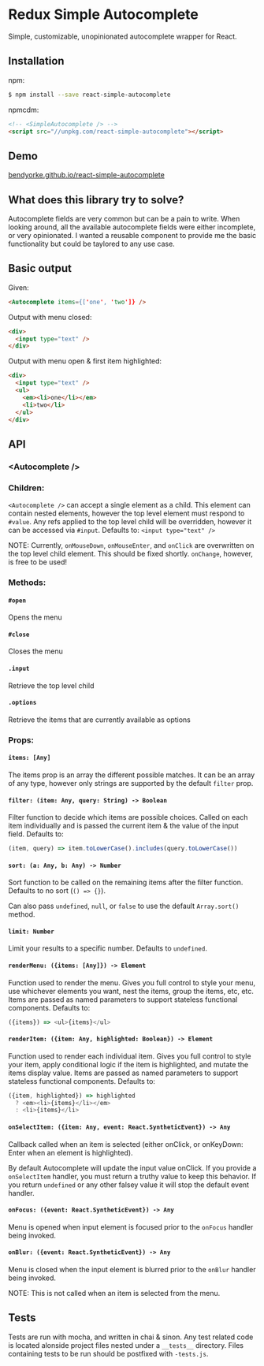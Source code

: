 # Redux Simple Autocomplete

Simple, customizable, unopinionated autocomplete wrapper for React.

## Installation

npm:

```bash
$ npm install --save react-simple-autocomplete
```

npmcdm:

```html
<!-- <SimpleAutocomplete /> -->
<script src="//unpkg.com/react-simple-autocomplete"></script>
```

## Demo

[bendyorke.github.io/react-simple-autocomplete](http://bendyorke.github.io/react-simple-autocomplete)

## What does this library try to solve?

Autocomplete fields are very common but can be a pain to write.  When looking around, all the available autocomplete fields were either incomplete, or very opinionated.  I wanted a reusable component to provide me the basic functionality but could be taylored to any use case.

## Basic output

Given:

```html
<Autocomplete items={['one', 'two']} />
```

Output with menu closed:

```html
<div>
  <input type="text" />
</div>
```

Output with menu open & first item highlighted:

```html
<div>
  <input type="text" />
  <ul>
    <em><li>one</li></em>
    <li>two</li>
  </ul>
</div>
```

## API

### &lt;Autocomplete />

### Children:

`<Autocomplete />` can accept a single element as a child.  This element can contain nested elements, however the top level element must respond to `#value`.  Any refs applied to the top level child will be overridden, however it can be accessed via `#input`.  Defaults to: `<input type="text" />`

NOTE: Currently, `onMouseDown`, `onMouseEnter`, and `onClick` are overwritten on the top level child element.  This should be fixed shortly.  `onChange`, however, is free to be used!

### Methods:

#### `#open`

Opens the menu

#### `#close`

Closes the menu

#### `.input`

Retrieve the top level child

#### `.options`

Retrieve the items that are currently available as options

### Props:

#### `items: [Any]`

The items prop is an array the different possible matches.  It can be an array of any type, however only strings are supported by the default `filter` prop.

#### `filter: (item: Any, query: String) -> Boolean`

Filter function to decide which items are possible choices.  Called on each item individually and is passed the current item & the value of the input field. Defaults to:

```js
(item, query) => item.toLowerCase().includes(query.toLowerCase())
```

#### `sort: (a: Any, b: Any) -> Number`

Sort function to be called on the remaining items after the filter function.  Defaults to no sort (`() => {}`).

Can also pass `undefined`, `null`, or `false` to use the default `Array.sort()` method.

#### `limit: Number`

Limit your results to a specific number.  Defaults to `undefined`.

#### `renderMenu: ({items: [Any]}) -> Element`

Function used to render the menu.  Gives you full control to style your menu, use whichever elements you want, nest the items, group the items, etc, etc.  Items are passed as named parameters to support stateless functional components.  Defaults to:

```js
({items}) => <ul>{items}</ul>
```

#### `renderItem: ({item: Any, highlighted: Boolean}) -> Element`

Function used to render each individual item.  Gives you full control to style your item, apply conditional logic if the item is highlighted, and mutate the items display value.  Items are passed as named parameters to support stateless functional components.  Defaults to:

```js
({item, highlighted}) => highlighted
  ? <em><li>{items}</li></em>
  : <li>{items}</li>
```

#### `onSelectItem: ({item: Any, event: React.SyntheticEvent}) -> Any`

Callback called when an item is selected (either onClick, or onKeyDown: Enter when an element is highlighted).

By default Autocomplete will update the input value onClick.  If you provide a `onSelectItem` handler, you must return a truthy value to keep this behavior.  If you return `undefined` or any other falsey value it will stop the default event handler.

#### `onFocus: ({event: React.SyntheticEvent}) -> Any`

Menu is opened when input element is focused prior to the `onFocus` handler being invoked.

#### `onBlur: ({event: React.SyntheticEvent}) -> Any`

Menu is closed when the input element is blurred prior to the `onBlur` handler being invoked.

NOTE: This is not called when an item is selected from the menu.

## Tests

Tests are run with mocha, and written in chai & sinon.  Any test related code is located alonside project files nested under a `__tests__` directory.  Files containing tests to be run should be postfixed with `-tests.js`.
